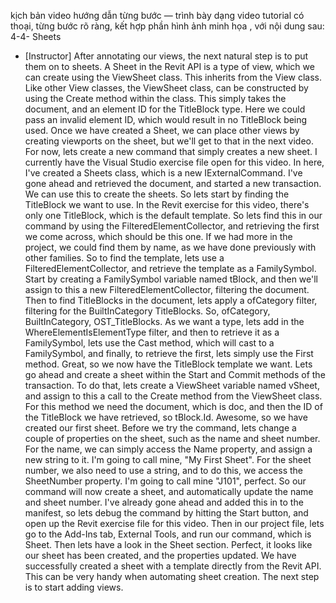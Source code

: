 kịch bản video hướng dẫn từng bước — trình bày dạng video tutorial có thoại, từng bước rõ ràng, kết hợp phần hình ảnh minh họa , với nội dung sau: 
4-4-
Sheets
- [Instructor] After annotating our views, the next natural step is to put them on to sheets. A Sheet in the Revit API is a type of view, which we can create using the ViewSheet class. This inherits from the View class. Like other View classes, the ViewSheet class, can be constructed by using the Create method within the class. This simply takes the document, and an element ID for the TitleBlock type. Here we could pass an invalid element ID, which would result in no TitleBlock being used. Once we have created a Sheet, we can place other views by creating viewports on the sheet, but we'll get to that in the next video. For now, lets create a new command that simply creates a new sheet. I currently have the Visual Studio exercise file open for this video. In here, I've created a Sheets class, which is a new IExternalCommand. I've gone ahead and retrieved the document, and started a new transaction. We can use this to create the sheets. So lets start by finding the TitleBlock we want to use. In the Revit exercise for this video, there's only one TitleBlock, which is the default template. So lets find this in our command by using the FilteredElementCollector, and retrieving the first we come across, which should be this one. If we had more in the project, we could find them by name, as we have done previously with other families. So to find the template, lets use a FilteredElementCollector, and retrieve the template as a FamilySymbol. Start by creating a FamilySymbol variable named tBlock, and then we'll assign to this a new FilteredElementCollector, filtering the document. Then to find TitleBlocks in the document, lets apply a ofCategory filter, filtering for the BuiltInCategory TitleBlocks. So, ofCategory, BuiltInCategory, OST_TitleBlocks. As we want a type, lets add in the WhereElementIsElementType filter, and then to retrieve it as a FamilySymbol, lets use the Cast method, which will cast to a FamilySymbol, and finally, to retrieve the first, lets simply use the First method. Great, so we now have the TitleBlock template we want. Lets go ahead and create a sheet within the Start and Commit methods of the transaction. To do that, lets create a ViewSheet variable named vSheet, and assign to this a call to the Create method from the ViewSheet class. For this method we need the document, which is doc, and then the ID of the TitleBlock we have retrieved, so tBlock.Id. Awesome, so we have created our first sheet. Before we try the command, lets change a couple of properties on the sheet, such as the name and sheet number. For the name, we can simply access the Name property, and assign a new string to it. I'm going to call mine, "My First Sheet". For the sheet number, we also need to use a string, and to do this, we access the SheetNumber property. I'm going to call mine "J101", perfect. So our command will now create a sheet, and automatically update the name and sheet number. I've already gone ahead and added this in to the manifest, so lets debug the command by hitting the Start button, and open up the Revit exercise file for this video. Then in our project file, lets go to the Add-Ins tab, External Tools, and run our command, which is Sheet. Then lets have a look in the Sheet section. Perfect, it looks like our sheet has been created, and the properties updated. We have successfully created a sheet with a template directly from the Revit API. This can be very handy when automating sheet creation. The next step is to start adding views.
